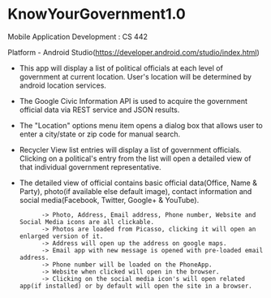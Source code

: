 # KnowYourGovernment1.0
Mobile Application Development : CS 442

Platform - Android Studio(https://developer.android.com/studio/index.html)

- This app will display a list of political officials at each level of government at current location. User's location will be determined by android location services.
- The Google Civic Information API is used to acquire the government official data via REST service and JSON results.
- The "Location" options menu item opens a dialog box that allows user to enter a city/state or zip code for manual search.
- Recycler View list entries will display a list of government officials. Clicking on a political's entry from the list will open a detailed view of that individual government representative.
- The detailed view of official contains basic official data(Office, Name & Party), photo(if available else default image), contact information and social media(Facebook, Twitter, Google+ & YouTube).

            -> Photo, Address, Email address, Phone number, Website and Social Media icons are all clickable.
            -> Photos are loaded from Picasso, clicking it will open an enlarged version of it.
            -> Address will open up the address on google maps.
            -> Email app with new message is opened with pre-loaded email address.
            -> Phone number will be loaded on the PhoneApp.
            -> Website when clicked will open in the browser.
            -> Clicking on the social media icon's will open related app(if installed) or by default will open the site in a browser.
